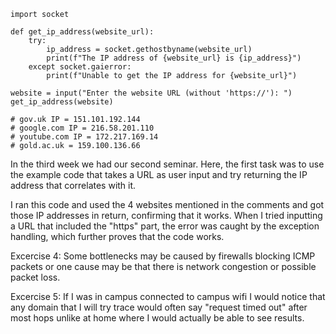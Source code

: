 ```
import socket

def get_ip_address(website_url):
    try:
        ip_address = socket.gethostbyname(website_url)
        print(f"The IP address of {website_url} is {ip_address}")
    except socket.gaierror:
        print(f"Unable to get the IP address for {website_url}")

website = input("Enter the website URL (without 'https://'): ")
get_ip_address(website)            

# gov.uk IP = 151.101.192.144
# google.com IP = 216.58.201.110
# youtube.com IP = 172.217.169.14
# gold.ac.uk = 159.100.136.66

```

In the third week we had our second seminar. Here, the first task was to use the example code that takes a URL as user input and try returning the IP address that correlates with it. 

I ran this code and used the 4 websites mentioned in the comments and got those IP addresses in return, confirming that it works. When I tried inputting a URL that included the "https" part, the error was caught by the exception handling, which further proves that the code works.

Excercise 4: Some bottlenecks may be caused by firewalls blocking ICMP packets or one cause may be that there is network congestion or possible packet loss. 

Excercise 5: If I was in campus connected to campus wifi I would notice that any domain that I will try trace would often say "request timed out" after most hops unlike at home where I would actually be able to see results.